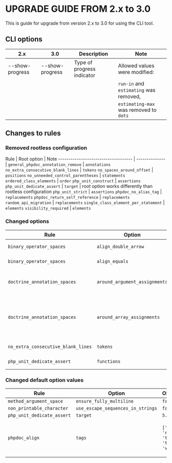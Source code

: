 UPGRADE GUIDE FROM 2.x to 3.0
=============================

This is guide for upgrade from version 2.x to 3.0 for using the CLI tool.


CLI options
-----------

| 2.x             | 3.0             | Description                                                                    | Note                                   |
| --------------- | --------------- | ------------------------------------------------------------------------------ | -------------------------------------- |
| --show-progress | --show-progress | Type of progress indicator                                                     | Allowed values were modified:          |
|                 |                 |                                                                                | `run-in` and `estimating` was removed, |
|                 |                 |                                                                                | `estimating-max` was removed to `dots` |

Changes to rules
----------------

### Removed rootless configuration

Rule                                 | Root option    | Note
------------------------------------ | -------------- |
`general_phpdoc_annotation_remove`   | `annotations`
`no_extra_consecutive_blank_lines`   | `tokens`
`no_spaces_around_offset`            | `positions`
`no_unneeded_control_parentheses`    | `statements`
`ordered_class_elements`             | `order`
`php_unit_construct`                 | `assertions`
`php_unit_dedicate_assert`           | `target`       | root option works differently than rootless configuration
`php_unit_strict`                    | `assertions`
`phpdoc_no_alias_tag`                | `replacements`
`phpdoc_return_self_reference`       | `replacements`
`random_api_migration`               | `replacements`
`single_class_element_per_statement` | `elements`
`visibility_required`                | `elements`

### Changed options

Rule | Option | Change
---- | ------ | ------
`binary_operator_spaces`           | `align_double_arrow` | option was removed, use `operators` instead
`binary_operator_spaces`           | `align_equals`       | option was removed use `operators` instead
`doctrine_annotation_spaces`       | `around_argument_assignments` | option was removed, use `before_argument_assignments` and `after_argument_assignments` instead
`doctrine_annotation_spaces`       | `around_array_assignments`    | option was removed, use `after_array_assignments_colon`, `after_array_assignments_equals`, `before_array_assignments_colon` and `before_array_assignments_equals` instead
`no_extra_consecutive_blank_lines` | `tokens`    | one of possible values, `useTrait`, was renamed to `use_trait`
`php_unit_dedicate_assert`         | `functions` | option was removed, use `target` instead

### Changed default option values

Rule | Option | Old value | New value
---- | ---- | ---- | ----
`method_argument_space` | `ensure_fully_multiline` | `false` | `true`
`non_printable_character` | `use_escape_sequences_in_strings` | `false` | `true`
`php_unit_dedicate_assert` | `target` | `5.0` | `newest`
`phpdoc_align` | `tags` | `['param', 'return', 'throws', 'type', 'var']` | `['method', 'param', 'property', 'return', 'throws', 'type', 'var']`
